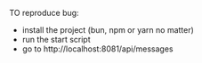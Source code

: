 TO reproduce bug:

- install the project (bun, npm or yarn no matter)
- run the start script
- go to http://localhost:8081/api/messages
